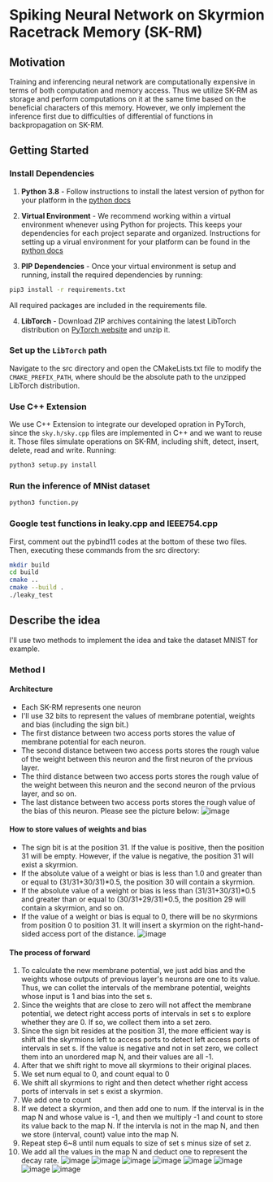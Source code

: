 # Spiking Neural Network on Skyrmion Racetrack Memory (SK-RM)
## Motivation
Training and inferencing neural network are computationally expensive in terms of both computation and memory access. Thus we utilize SK-RM as storage and perform computations on it at the same time based on the beneficial characters of this memory. However, we only implement the inference first due to difficulties of differential of functions in backpropagation on SK-RM.

## Getting Started
### Install Dependencies

1. **Python 3.8** - Follow instructions to install the latest version of python for your platform in the [python docs](https://docs.python.org/3/using/unix.html#getting-and-installing-the-latest-version-of-python)

2. **Virtual Environment** - We recommend working within a virtual environment whenever using Python for projects. This keeps your dependencies for each project separate and organized. Instructions for setting up a virual environment for your platform can be found in the [python docs](https://packaging.python.org/guides/installing-using-pip-and-virtual-environments/)

3. **PIP Dependencies** - Once your virtual environment is setup and running, install the required dependencies by running:

  ```bash
  pip3 install -r requirements.txt
  ```
  All required packages are included in the requirements file.

4. **LibTorch** - Download ZIP archives containing the latest LibTorch distribution on [PyTorch website](https://pytorch.org/get-started/locally/) and unzip it.

### Set up the `LibTorch` path
Navigate to the src directory and open the CMakeLists.txt file to modify the `CMAKE_PREFIX_PATH`, where should be the absolute path to the unzipped LibTorch distribution.

### Use C++ Extension
We use C++ Extension to integrate our developed opration in PyTorch, since the `sky.h/sky.cpp` files are implemented in C++ and we want to reuse it. Those files simulate operations on SK-RM, including shift, detect, insert, delete, read and write.
Running:
```bash
python3 setup.py install
```
### Run the inference of MNist dataset
```bash
python3 function.py
```
### Google test functions in leaky.cpp and IEEE754.cpp
First, comment out the pybind11 codes at the bottom of these two files.
Then, executing these commands from the src directory:
```bash
mkdir build
cd build
cmake ..
cmake --build .
./leaky_test
```

## Describe the idea
I'll use two methods to implement the idea and take the dataset MNIST for example.
### Method I
#### Architecture
- Each SK-RM represents one neuron
- I'll use 32 bits to represent the values of membrane potential, weights and bias (including the sign bit.)
- The first distance between two access ports stores the value of membrane potential for each neuron.
- The second distance between two access ports stores the rough value of the weight between this neuron and the first neuron of the prvious layer.
- The third distance between two access ports stores the rough value of the weight between this neuron and the second neuron of the prvious layer, and so on.
- The last distance between two access ports stores the rough value of the bias of this neuron.
Please see the picture below:
![image](https://github.com/pheotter/Skyrmion_SNN/blob/master/picture/sky1.png)
#### How to store values of weights and bias
- The sign bit is at the position 31. If the value is positive, then the position 31 will be empty. However, if the value is negative, the position 31 will exist a skyrmion.
- If the absolute value of a weight or bias is less than 1.0 and greater than or equal to (31/31+30/31)*0.5, the position 30 will contain a skyrmion.
- If the absolute value of a weight or bias is less than (31/31+30/31)*0.5 and greater than or equal to (30/31+29/31)*0.5, the position 29 will contain a skyrmion, and so on.
- If the value of a weight or bias is equal to 0, there will be no skyrmions from position 0 to position 31. It will insert a skyrmion on the right-hand-sided access port of the distance.
![image](https://github.com/pheotter/Skyrmion_SNN/blob/master/picture/sky2.png)

#### The process of forward
1. To calculate the new membrane potential, we just add bias and the weights whose outputs of previous layer's neurons are one to its value. Thus, we can collet the intervals of the membrane potential, weights whose input is 1 and bias into the set s.
2. Since the weights that are close to zero will not affect the membrane potential, we detect right access ports of intervals in set s to explore whether they are 0. If so, we collect them into a set zero.
3. Since the sign bit resides at the position 31, the more efficient way is shift all the skyrmions left to access ports to detect left access ports of intervals in set s. If the value is negative and not in set zero, we collect them into an unordered map N, and their values are all -1.
4. After that we shift right to move all skyrmions to their original places.
5. We set num equal to 0, and count equal to 0
6. We shift all skyrmions to right and then detect whether right access ports of intervals in set s exist a skyrmion.
7. We add one to count
8. If we detect a skyrmion, and then add one to num. If the interval is in the map N and whose value is -1, and then we multiply -1 and count to store its value back to the map N. If the intervla is not in the map N, and then we store (interval, count) value into the map N.
9. Repeat step 6~8 until num equals to size of set s minus size of set z.
10. We add all the values in the map N and deduct one to represent the decay rate.
![image](https://github.com/pheotter/Skyrmion_SNN/blob/master/picture/sky3.png)
![image](https://github.com/pheotter/Skyrmion_SNN/blob/master/picture/sky4.png)
![image](https://github.com/pheotter/Skyrmion_SNN/blob/master/picture/sky5.png)
![image](https://github.com/pheotter/Skyrmion_SNN/blob/master/picture/sky6.png)
![image](https://github.com/pheotter/Skyrmion_SNN/blob/master/picture/sky7.png)
![image](https://github.com/pheotter/Skyrmion_SNN/blob/master/picture/sky8.png)
![image](https://github.com/pheotter/Skyrmion_SNN/blob/master/picture/sky9.png)
![image](https://github.com/pheotter/Skyrmion_SNN/blob/master/picture/sky10.png)
